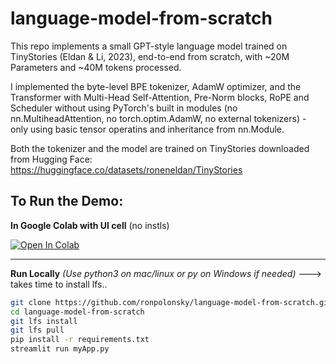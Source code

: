 # language-model-from-scratch
This repo implements a small GPT-style language model trained on TinyStories (Eldan & Li, 2023), end-to-end from scratch, with ~20M Parameters and ~40M tokens processed.

I implemented the byte-level BPE tokenizer, AdamW optimizer, and the Transformer with Multi-Head Self-Attention, Pre-Norm blocks, RoPE and Scheduler without using PyTorch's built in modules (no nn.MultiheadAttention, no torch.optim.AdamW, no external tokenizers) - only using basic tensor operatins and inheritance from nn.Module.

Both the tokenizer and the model are trained on TinyStories downloaded from Hugging Face: https://huggingface.co/datasets/roneneldan/TinyStories

## To Run the Demo:

**In Google Colab with UI cell** (no instls)

[![Open In Colab](https://colab.research.google.com/assets/colab-badge.svg)](
https://colab.research.google.com/github/ronpolonsky/language-model-from-scratch/blob/main/interactive_app/myApp_colab.ipynb)

---

**Run Locally** _(Use python3 on mac/linux or py on Windows if needed)_ ---> takes time to install lfs..

```bash
git clone https://github.com/ronpolonsky/language-model-from-scratch.git
cd language-model-from-scratch
git lfs install
git lfs pull
pip install -r requirements.txt
streamlit run myApp.py
